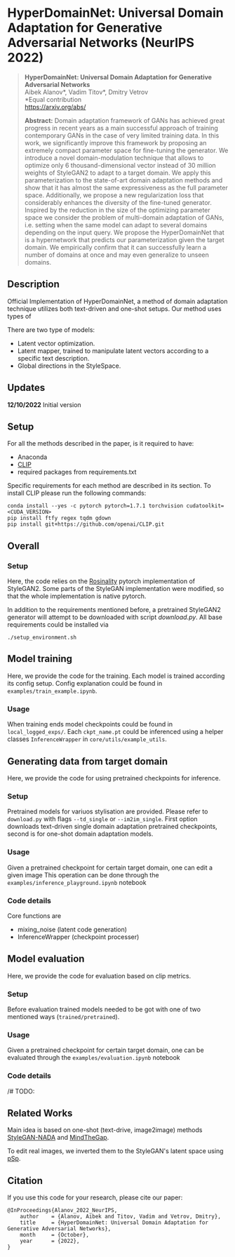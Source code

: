 # HyperDomainNet: Universal Domain Adaptation for Generative Adversarial Networks (NeurIPS 2022)


> **HyperDomainNet: Universal Domain Adaptation for Generative Adversarial Networks**<br>
> Aibek Alanov*, Vadim Titov*, Dmitry Vetrov <br>
> *Equal contribution <br>
> https://arxiv.org/abs/ <br>
>
>**Abstract:** Domain adaptation framework of GANs has achieved great progress in recent years as a main successful approach of training contemporary GANs in the case of very limited training data. In this work, we significantly improve this framework by proposing an extremely compact parameter space for fine-tuning the generator. We introduce a novel domain-modulation technique that allows to optimize only 6 thousand-dimensional vector instead of 30 million weights of StyleGAN2 to adapt to a target domain. We apply this parameterization to the state-of-art domain adaptation methods and show that it has almost the same expressiveness as the full parameter space. Additionally, we propose a new regularization loss that considerably enhances the diversity of the fine-tuned generator. Inspired by the reduction in the size of the optimizing parameter space we consider the problem of multi-domain adaptation of GANs, i.e. setting when the same model can adapt to several domains depending on the input query. We propose the HyperDomainNet that is a hypernetwork that predicts our parameterization given the target domain. We empirically confirm that it can successfully learn a number of domains at once and may even generalize to unseen domains.

## Description
Official Implementation of HyperDomainNet, a method of domain adaptation technique utilizes both text-driven and one-shot setups.
Our method uses types of 

There are two type of models: 
- Latent vector optimization.
- Latent mapper, trained to manipulate latent vectors according to a specific text description.
- Global directions in the StyleSpace.


## Updates

**12/10/2022** Initial version

## Setup 
For all the methods described in the paper, is it required to have:
- Anaconda
- [CLIP](https://github.com/openai/CLIP)
- required packages from requirements.txt

Specific requirements for each method are described in its section. 
To install CLIP please run the following commands:
  ```shell script
conda install --yes -c pytorch pytorch=1.7.1 torchvision cudatoolkit=<CUDA_VERSION>
pip install ftfy regex tqdm gdown
pip install git+https://github.com/openai/CLIP.git
```

## Overall  

### Setup

Here, the code relies on the [Rosinality](https://github.com/rosinality/stylegan2-pytorch/) pytorch implementation of StyleGAN2.
Some parts of the StyleGAN implementation were modified, so that the whole implementation is native pytorch. 

In addition to the requirements mentioned before, a pretrained StyleGAN2 generator will attempt to be downloaded with script *download.py*. All base requirements could be installed via 

```shell
./setup_environment.sh
```

## Model training

Here, we provide the code for the training. Each model is trained according its config setup. Config explanation could be found in `examples/train_example.ipynb`.

### Usage

When training ends model checkpoints could be found in `local_logged_exps/`. Each `ckpt_name.pt` could be inferenced using a helper classes `InferenceWrapper` in `core/utils/example_utils`.

## Generating data from target domain  

Here, we provide the code for using pretrained checkpoints for inference.

### Setup

Pretrained models for variuos stylisation are provided. Please refer to `download.py` with flags `--td_single` or `--im2im_single`. First option downloads text-driven single domain adaptation pretrained checkpoints, second is for one-shot domain adaptation models.

### Usage

Given a pretrained checkpoint for certain target domain, one can edit a given image
This operation can be done through the `examples/inference_playground.ipynb` notebook

### Code details

Core functions are 
* mixing_noise (latent code generation)
* InferenceWrapper (checkpoint processer)


## Model evaluation   

Here, we provide the code for evaluation based on clip metrics.  

### Setup

Before evaluation trained models needed to be got with one of two mentioned ways (`trained/pretrained`).

### Usage

Given a pretrained checkpoint for certain target domain, one can be evaluated through the `examples/evaluation.ipynb` notebook

### Code details

/# TODO:

## Related Works

Main idea is based on one-shot (text-drive, image2image) methods [StyleGAN-NADA](https://arxiv.org/abs/2108.00946) and [MindTheGap](https://arxiv.org/abs/2110.08398).

To edit real images, we inverted them to the StyleGAN's latent space using [pSp](https://github.com/eladrich/pixel2style2pixel).

## Citation

If you use this code for your research, please cite our paper:

```
@InProceedings{Alanov_2022_NeurIPS,
    author    = {Alanov, Aibek and Titov, Vadim and Vetrov, Dmitry},
    title     = {HyperDomainNet: Universal Domain Adaptation for Generative Adversarial Networks},
    month     = {October},
    year      = {2022},
}
```